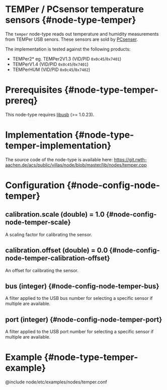 # TEMPer / PCsensor temperature sensors {#node-type-temper}

The `temper` node-type reads out temperature and humidity measurements from TEMPer USB senors.
These sensors are sold by [PCsenser](http://www.pcsensor.com/temperature-humidity-series.html).

The implementation is tested against the following products:

- TEMPer2* eg. TEMPer2V1.3 (VID/PID `0x0c45`/`0x7401`)
- TEMPerV1.4 (VID/PID `0x0c45`/`0x7401`)
- TEMPerHUM (VID/PID `0x0c45`/`0x7402`)

# Prerequisites {#node-type-temper-prereq}

This node-type requires [libusb](https://libusb.info/) (>= 1.0.23).

# Implementation {#node-type-temper-implementation}

The source code of the node-type is available here:
https://git.rwth-aachen.de/acs/public/villas/node/blob/master/lib/nodes/temper.cpp

# Configuration {#node-config-node-temper}

## calibration.scale (double) = 1.0 {#node-config-node-temper-scale}

A scaling factor for calibrating the sensor.

## calibration.offset (double) = 0.0  {#node-config-node-temper-calibration-offset}

An offset for calibrating the sensor.

## bus (integer) {#node-config-node-temper-bus}

A filter applied to the USB bus number for selecting a specific sensor if multiple are available.

## port (integer) {#node-config-node-temper-port}

A filter applied to the USB port number for selecting a specific sensor if multiple are available.

# Example {#node-type-temper-example}

@include node/etc/examples/nodes/temper.conf
